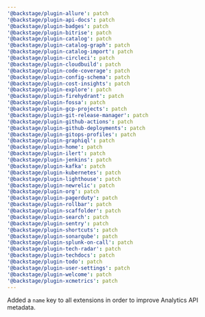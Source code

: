 ```yaml
---
'@backstage/plugin-allure': patch
'@backstage/plugin-api-docs': patch
'@backstage/plugin-badges': patch
'@backstage/plugin-bitrise': patch
'@backstage/plugin-catalog': patch
'@backstage/plugin-catalog-graph': patch
'@backstage/plugin-catalog-import': patch
'@backstage/plugin-circleci': patch
'@backstage/plugin-cloudbuild': patch
'@backstage/plugin-code-coverage': patch
'@backstage/plugin-config-schema': patch
'@backstage/plugin-cost-insights': patch
'@backstage/plugin-explore': patch
'@backstage/plugin-firehydrant': patch
'@backstage/plugin-fossa': patch
'@backstage/plugin-gcp-projects': patch
'@backstage/plugin-git-release-manager': patch
'@backstage/plugin-github-actions': patch
'@backstage/plugin-github-deployments': patch
'@backstage/plugin-gitops-profiles': patch
'@backstage/plugin-graphiql': patch
'@backstage/plugin-home': patch
'@backstage/plugin-ilert': patch
'@backstage/plugin-jenkins': patch
'@backstage/plugin-kafka': patch
'@backstage/plugin-kubernetes': patch
'@backstage/plugin-lighthouse': patch
'@backstage/plugin-newrelic': patch
'@backstage/plugin-org': patch
'@backstage/plugin-pagerduty': patch
'@backstage/plugin-rollbar': patch
'@backstage/plugin-scaffolder': patch
'@backstage/plugin-search': patch
'@backstage/plugin-sentry': patch
'@backstage/plugin-shortcuts': patch
'@backstage/plugin-sonarqube': patch
'@backstage/plugin-splunk-on-call': patch
'@backstage/plugin-tech-radar': patch
'@backstage/plugin-techdocs': patch
'@backstage/plugin-todo': patch
'@backstage/plugin-user-settings': patch
'@backstage/plugin-welcome': patch
'@backstage/plugin-xcmetrics': patch
---
```


Added a `name` key to all extensions in order to improve Analytics API metadata.
